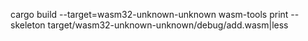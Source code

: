 cargo build --target=wasm32-unknown-unknown
wasm-tools print --skeleton target/wasm32-unknown-unknown/debug/add.wasm|less
